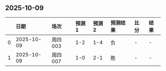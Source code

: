 

## 2025-10-09

|    | 日期         | 场次    | 预测1   | 预测2   | 预测结果   | 比分   | 结果   |
|---:|:-----------|:------|:------|:------|:-------|:-----|:-----|
|  0 | 2025-10-09 | 周四003 | 1-2   | 1-4   | 负      | -    | -    |
|  1 | 2025-10-09 | 周四007 | 1-0   | 2-1   | 胜      | -    | -    |

